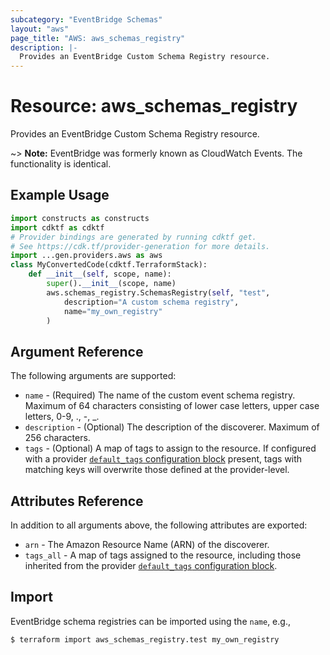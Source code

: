 ```yaml
---
subcategory: "EventBridge Schemas"
layout: "aws"
page_title: "AWS: aws_schemas_registry"
description: |-
  Provides an EventBridge Custom Schema Registry resource.
---
```


# Resource: aws_schemas_registry

Provides an EventBridge Custom Schema Registry resource.

~> **Note:** EventBridge was formerly known as CloudWatch Events. The functionality is identical.

## Example Usage

```python
import constructs as constructs
import cdktf as cdktf
# Provider bindings are generated by running cdktf get.
# See https://cdk.tf/provider-generation for more details.
import ...gen.providers.aws as aws
class MyConvertedCode(cdktf.TerraformStack):
    def __init__(self, scope, name):
        super().__init__(scope, name)
        aws.schemas_registry.SchemasRegistry(self, "test",
            description="A custom schema registry",
            name="my_own_registry"
        )
```

## Argument Reference

The following arguments are supported:

* `name` - (Required) The name of the custom event schema registry. Maximum of 64 characters consisting of lower case letters, upper case letters, 0-9, ., -, _.
* `description` - (Optional) The description of the discoverer. Maximum of 256 characters.
* `tags` - (Optional) A map of tags to assign to the resource. If configured with a provider [`default_tags` configuration block](https://registry.terraform.io/providers/hashicorp/aws/latest/docs#default_tags-configuration-block) present, tags with matching keys will overwrite those defined at the provider-level.

## Attributes Reference

In addition to all arguments above, the following attributes are exported:

* `arn` - The Amazon Resource Name (ARN) of the discoverer.
* `tags_all` - A map of tags assigned to the resource, including those inherited from the provider [`default_tags` configuration block](https://registry.terraform.io/providers/hashicorp/aws/latest/docs#default_tags-configuration-block).

## Import

EventBridge schema registries can be imported using the `name`, e.g.,

```console
$ terraform import aws_schemas_registry.test my_own_registry
```

<!-- cache-key: cdktf-0.17.0-pre.15 input-c72b5640762803a8bacbd2c48b1b094d75016a95d66e1c8be95e4183c82f0a2b -->